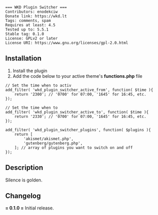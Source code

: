 ```
=== WKD Plugin Switcher ===
Contributors: enodekciw
Donate link: https://wkd.lt
Tags: comments, spam
Requires at least: 4.5
Tested up to: 5.5.1
Stable tag: 0.1.0
License: GPLv2 or later
License URI: https://www.gnu.org/licenses/gpl-2.0.html
```

## Installation ##

1. Install the plugin
2. Add the code below to your active theme's **functions.php** file

```
// Set the time when to activ
add_filter( 'wkd_plugin_switcher_active_from', function( $time ){
	return '2300'; // '0700' for 07:00, '1645' for 16:45, etc.
});

// Set the time when to 
add_filter( 'wkd_plugin_switcher_active_to', function( $time ){
	return '2330'; // '0700' for 07:00, '1645' for 16:45, etc.
});

add_filter( 'wkd_plugin_switcher_plugins', function( $plugins ){
	return [
		'akismet/akismet.php',
		'gutenberg/gutenberg.php',
	]; // array of plugins you want to switch on and off
});
```

## Description ##

Silence is golden.

## Changelog ##

**= 0.1.0 =**
Initial release.

